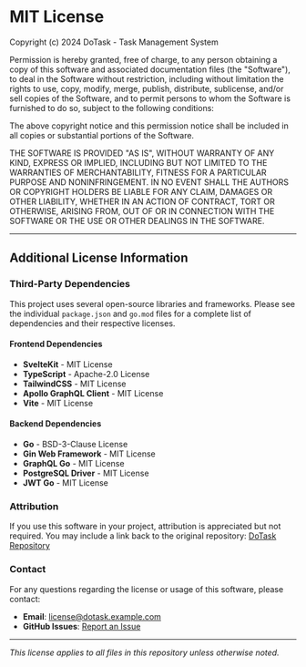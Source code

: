 # MIT License

Copyright (c) 2024 DoTask - Task Management System

Permission is hereby granted, free of charge, to any person obtaining a copy
of this software and associated documentation files (the "Software"), to deal
in the Software without restriction, including without limitation the rights
to use, copy, modify, merge, publish, distribute, sublicense, and/or sell
copies of the Software, and to permit persons to whom the Software is
furnished to do so, subject to the following conditions:

The above copyright notice and this permission notice shall be included in all
copies or substantial portions of the Software.

THE SOFTWARE IS PROVIDED "AS IS", WITHOUT WARRANTY OF ANY KIND, EXPRESS OR
IMPLIED, INCLUDING BUT NOT LIMITED TO THE WARRANTIES OF MERCHANTABILITY,
FITNESS FOR A PARTICULAR PURPOSE AND NONINFRINGEMENT. IN NO EVENT SHALL THE
AUTHORS OR COPYRIGHT HOLDERS BE LIABLE FOR ANY CLAIM, DAMAGES OR OTHER
LIABILITY, WHETHER IN AN ACTION OF CONTRACT, TORT OR OTHERWISE, ARISING FROM,
OUT OF OR IN CONNECTION WITH THE SOFTWARE OR THE USE OR OTHER DEALINGS IN THE
SOFTWARE.

---

## Additional License Information

### Third-Party Dependencies

This project uses several open-source libraries and frameworks. Please see the individual `package.json` and `go.mod` files for a complete list of dependencies and their respective licenses.

#### Frontend Dependencies

- **SvelteKit** - MIT License
- **TypeScript** - Apache-2.0 License
- **TailwindCSS** - MIT License
- **Apollo GraphQL Client** - MIT License
- **Vite** - MIT License

#### Backend Dependencies

- **Go** - BSD-3-Clause License
- **Gin Web Framework** - MIT License
- **GraphQL Go** - MIT License
- **PostgreSQL Driver** - MIT License
- **JWT Go** - MIT License

### Attribution

If you use this software in your project, attribution is appreciated but not required. You may include a link back to the original repository: [DoTask Repository](https://github.com/yourusername/DoTask)

### Contact

For any questions regarding the license or usage of this software, please contact:

- **Email**: [license@dotask.example.com](mailto:license@dotask.example.com)
- **GitHub Issues**: [Report an Issue](https://github.com/yourusername/DoTask/issues)

---

_This license applies to all files in this repository unless otherwise noted._
